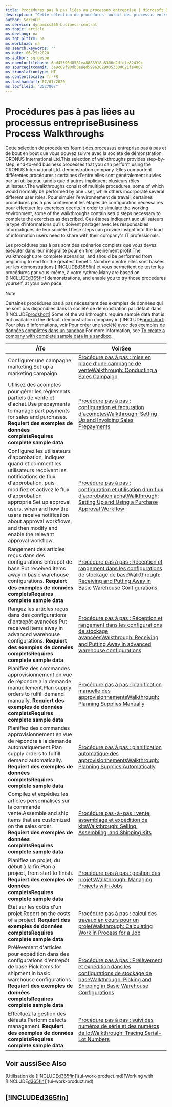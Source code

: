 ```yaml
---
title: Procédures pas à pas liées au processus entreprise | Microsoft Docs
description: "Cette sélection de procédures fournit des processus entreprise pas à pas et de bout en bout que vous pouvez suivre avec la société de démonstration CRONUS International Ltd. Elles comportent différentes procédures : certaines d'entre elles sont généralement suivies par un utilisateur, tandis que d'autres impliquent plusieurs rôles utilisateur. Pour simuler l'environnement de travail, certaines procédures pas à pas contiennent les étapes de configuration nécessaires pour effectuer les exercices décrits. Ces étapes indiquent aux utilisateurs le type d'informations qu'ils doivent partager avec les responsables informatiques de leur société."
author: SorenGP
ms.service: dynamics365-business-central
ms.topic: article
ms.devlang: na
ms.tgt_pltfrm: na
ms.workload: na
ms.search.keywords: ''
ms.date: 06/25/2020
ms.author: sgroespe
ms.openlocfilehash: 6ad45590d0581ea8888918a8306e2dfcfe82439c
ms.sourcegitcommit: 3e9c89f90db5eaed599630299353300621fe4007
ms.translationtype: HT
ms.contentlocale: fr-FR
ms.lasthandoff: 07/01/2020
ms.locfileid: "3527807"
---
```

# <a name="business-process-walkthroughs"></a><span data-ttu-id="9472d-106">Procédures pas à pas liées au processus entreprise</span><span class="sxs-lookup"><span data-stu-id="9472d-106">Business Process Walkthroughs</span></span>

<span data-ttu-id="9472d-107">Cette sélection de procédures fournit des processus entreprise pas à pas et de bout en bout que vous pouvez suivre avec la société de démonstration CRONUS International Ltd.</span><span class="sxs-lookup"><span data-stu-id="9472d-107">This selection of walkthroughs provides step-by-step, end-to-end business processes that you can perform using the CRONUS International Ltd. demonstration company.</span></span> <span data-ttu-id="9472d-108">Elles comportent différentes procédures : certaines d'entre elles sont généralement suivies par un utilisateur, tandis que d'autres impliquent plusieurs rôles utilisateur.</span><span class="sxs-lookup"><span data-stu-id="9472d-108">The walkthroughs consist of multiple procedures, some of which would normally be performed by one user, while others incorporate several different user roles.</span></span> <span data-ttu-id="9472d-109">Pour simuler l'environnement de travail, certaines procédures pas à pas contiennent les étapes de configuration nécessaires pour effectuer les exercices décrits.</span><span class="sxs-lookup"><span data-stu-id="9472d-109">In order to simulate the working environment, some of the walkthroughs contain setup steps necessary to complete the exercises as described.</span></span> <span data-ttu-id="9472d-110">Ces étapes indiquent aux utilisateurs le type d'informations qu'ils doivent partager avec les responsables informatiques de leur société.</span><span class="sxs-lookup"><span data-stu-id="9472d-110">These steps can provide insight into the kind of information users need to share with their company's IT professionals.</span></span>  

 <span data-ttu-id="9472d-111">Les procédures pas à pas sont des scénarios complets que vous devez exécuter dans leur intégralité pour en tirer pleinement profit.</span><span class="sxs-lookup"><span data-stu-id="9472d-111">The walkthroughs are complete scenarios, and should be performed from beginning to end for the greatest benefit.</span></span> <span data-ttu-id="9472d-112">Nombre d'entre elles sont basées sur les démonstrations [!INCLUDE[d365fin](includes/d365fin_md.md)] et vous permettent de tester les procédures par vous-même, à votre rythme.</span><span class="sxs-lookup"><span data-stu-id="9472d-112">Many are based on [!INCLUDE[d365fin](includes/d365fin_md.md)] demonstrations, and enable you to try those procedures yourself, at your own pace.</span></span>  

> [!NOTE]
> <span data-ttu-id="9472d-113">Certaines procédures pas à pas nécessitent des exemples de données qui ne sont pas disponibles dans la société de démonstration par défaut dans [!INCLUDE[prodshort](includes/prodshort.md)].</span><span class="sxs-lookup"><span data-stu-id="9472d-113">Some of the walkthroughs require sample data that is not available in the default demonstration company in [!INCLUDE[prodshort](includes/prodshort.md)].</span></span> <span data-ttu-id="9472d-114">Pour plus d'informations, voir [Pour créer une société avec des exemples de données complètes dans un sandbox](across-how-create-sandbox-environment.md#to-create-a-company-with-complete-sample-data-in-a-sandbox).</span><span class="sxs-lookup"><span data-stu-id="9472d-114">For more information, see [To create a company with complete sample data in a sandbox](across-how-create-sandbox-environment.md#to-create-a-company-with-complete-sample-data-in-a-sandbox).</span></span>

|<span data-ttu-id="9472d-115">À</span><span class="sxs-lookup"><span data-stu-id="9472d-115">To</span></span>|<span data-ttu-id="9472d-116">Voir</span><span class="sxs-lookup"><span data-stu-id="9472d-116">See</span></span>|  
|--------|---------|  
|<span data-ttu-id="9472d-117">Configurer une campagne marketing.</span><span class="sxs-lookup"><span data-stu-id="9472d-117">Set up a marketing campaign.</span></span>|[<span data-ttu-id="9472d-118">Procédure pas à pas : mise en place d'une campagne de vente</span><span class="sxs-lookup"><span data-stu-id="9472d-118">Walkthrough: Conducting a Sales Campaign</span></span>](walkthrough-conducting-a-sales-campaign.md)|  
|<span data-ttu-id="9472d-119">Utilisez des acomptes pour gérer les règlements partiels de vente et d'achat.</span><span class="sxs-lookup"><span data-stu-id="9472d-119">Use prepayments to manage part payments for sales and purchases.</span></span> <span data-ttu-id="9472d-120">**Requiert des exemples de données complets**</span><span class="sxs-lookup"><span data-stu-id="9472d-120">**Requires complete sample data**</span></span> |[<span data-ttu-id="9472d-121">Procédure pas à pas : configuration et facturation d'acomptes</span><span class="sxs-lookup"><span data-stu-id="9472d-121">Walkthrough: Setting Up and Invoicing Sales Prepayments</span></span>](walkthrough-setting-up-and-invoicing-sales-prepayments.md)|  
|<span data-ttu-id="9472d-122">Configurez les utilisateurs d'approbation, indiquez quand et comment les utilisateurs reçoivent les notifications de flux d'approbation, puis modifiez et activez le flux d'approbation approprié.</span><span class="sxs-lookup"><span data-stu-id="9472d-122">Set up approval users, when and how the users receive notification about approval workflows, and then modify and enable the relevant approval workflow.</span></span>|[<span data-ttu-id="9472d-123">Procédure pas à pas : configuration et utilisation d'un flux d'approbation achat</span><span class="sxs-lookup"><span data-stu-id="9472d-123">Walkthrough: Setting Up and Using a Purchase Approval Workflow</span></span>](walkthrough-setting-up-and-using-a-purchase-approval-workflow.md)|  
|<span data-ttu-id="9472d-124">Rangement des articles reçus dans des configurations entrepôt de base.</span><span class="sxs-lookup"><span data-stu-id="9472d-124">Put received items away in basic warehouse configurations.</span></span> <span data-ttu-id="9472d-125">**Requiert des exemples de données complets**</span><span class="sxs-lookup"><span data-stu-id="9472d-125">**Requires complete sample data**</span></span>|[<span data-ttu-id="9472d-126">Procédure pas à pas : Réception et rangement dans les configurations de stockage de base</span><span class="sxs-lookup"><span data-stu-id="9472d-126">Walkthrough: Receiving and Putting Away in Basic Warehouse Configurations</span></span>](walkthrough-receiving-and-putting-away-in-basic-warehousing.md)|  
|<span data-ttu-id="9472d-127">Rangez les articles reçus dans des configurations d'entrepôt avancées.</span><span class="sxs-lookup"><span data-stu-id="9472d-127">Put received items away in advanced warehouse configurations.</span></span> <span data-ttu-id="9472d-128">**Requiert des exemples de données complets**</span><span class="sxs-lookup"><span data-stu-id="9472d-128">**Requires complete sample data**</span></span>|[<span data-ttu-id="9472d-129">Procédure pas à pas : Réception et rangement dans les configurations de stockage avancées</span><span class="sxs-lookup"><span data-stu-id="9472d-129">Walkthrough: Receiving and Putting Away in advanced warehouse configurations</span></span>](walkthrough-receiving-and-putting-away-in-advanced-warehousing.md)|  
|<span data-ttu-id="9472d-130">Planifiez des commandes approvisionnement en vue de répondre à la demande manuellement.</span><span class="sxs-lookup"><span data-stu-id="9472d-130">Plan supply orders to fulfill demand manually.</span></span> <span data-ttu-id="9472d-131">**Requiert des exemples de données complets**</span><span class="sxs-lookup"><span data-stu-id="9472d-131">**Requires complete sample data**</span></span>|[<span data-ttu-id="9472d-132">Procédure pas à pas : planification manuelle des approvisionnements</span><span class="sxs-lookup"><span data-stu-id="9472d-132">Walkthrough: Planning Supplies Manually</span></span>](walkthrough-planning-supplies-manually.md)|  
|<span data-ttu-id="9472d-133">Planifiez des commandes approvisionnement en vue de répondre à la demande automatiquement.</span><span class="sxs-lookup"><span data-stu-id="9472d-133">Plan supply orders to fulfill demand automatically.</span></span> <span data-ttu-id="9472d-134">**Requiert des exemples de données complets**</span><span class="sxs-lookup"><span data-stu-id="9472d-134">**Requires complete sample data**</span></span>|[<span data-ttu-id="9472d-135">Procédure pas à pas : planification automatique des approvisionnements</span><span class="sxs-lookup"><span data-stu-id="9472d-135">Walkthrough: Planning Supplies Automatically</span></span>](walkthrough-planning-supplies-automatically.md)|  
|<span data-ttu-id="9472d-136">Compilez et expédiez les articles personnalisés sur la commande vente.</span><span class="sxs-lookup"><span data-stu-id="9472d-136">Assemble and ship items that are customized on the sales order.</span></span> <span data-ttu-id="9472d-137">**Requiert des exemples de données complets**</span><span class="sxs-lookup"><span data-stu-id="9472d-137">**Requires complete sample data**</span></span>|[<span data-ttu-id="9472d-138">Procédure pas-à-pas : vente, assemblage et expédition de kits</span><span class="sxs-lookup"><span data-stu-id="9472d-138">Walkthrough: Selling, Assembling, and Shipping Kits</span></span>](walkthrough-selling-assembling-and-shipping-kits.md)|  
|<span data-ttu-id="9472d-139">Planifiez un projet, du début à la fin.</span><span class="sxs-lookup"><span data-stu-id="9472d-139">Plan a project, from start to finish.</span></span> <span data-ttu-id="9472d-140">**Requiert des exemples de données complets**</span><span class="sxs-lookup"><span data-stu-id="9472d-140">**Requires complete sample data**</span></span>|[<span data-ttu-id="9472d-141">Procédure pas à pas : gestion des projets</span><span class="sxs-lookup"><span data-stu-id="9472d-141">Walkthrough: Managing Projects with Jobs</span></span>](walkthrough-managing-projects-with-jobs.md)|  
|<span data-ttu-id="9472d-142">État sur les coûts d'un projet.</span><span class="sxs-lookup"><span data-stu-id="9472d-142">Report on the costs of a project.</span></span> <span data-ttu-id="9472d-143">**Requiert des exemples de données complets**</span><span class="sxs-lookup"><span data-stu-id="9472d-143">**Requires complete sample data**</span></span>|[<span data-ttu-id="9472d-144">Procédure pas à pas : calcul des travaux en cours pour un projet</span><span class="sxs-lookup"><span data-stu-id="9472d-144">Walkthrough: Calculating Work in Process for a Job</span></span>](walkthrough-calculating-work-in-process-for-a-job.md)|  
|<span data-ttu-id="9472d-145">Prélèvement d'articles pour expédition dans des configurations d'entrepôt de base.</span><span class="sxs-lookup"><span data-stu-id="9472d-145">Pick items for shipment in basic warehouse configurations.</span></span> <span data-ttu-id="9472d-146">**Requiert des exemples de données complets**</span><span class="sxs-lookup"><span data-stu-id="9472d-146">**Requires complete sample data**</span></span>|[<span data-ttu-id="9472d-147">Procédure pas à pas : Prélèvement et expédition dans les configurations de stockage de base</span><span class="sxs-lookup"><span data-stu-id="9472d-147">Walkthrough: Picking and Shipping in Basic Warehouse Configurations</span></span>](walkthrough-picking-and-shipping-in-basic-warehousing.md)|  
|<span data-ttu-id="9472d-148">Effectuez la gestion des défauts.</span><span class="sxs-lookup"><span data-stu-id="9472d-148">Perform defects management.</span></span> <span data-ttu-id="9472d-149">**Requiert des exemples de données complets**</span><span class="sxs-lookup"><span data-stu-id="9472d-149">**Requires complete sample data**</span></span>|[<span data-ttu-id="9472d-150">Procédure pas à pas : suivi des numéros de série et des numéros de lot</span><span class="sxs-lookup"><span data-stu-id="9472d-150">Walkthrough: Tracing Serial-Lot Numbers</span></span>](walkthrough-tracing-serial-lot-numbers.md)|  

## <a name="see-also"></a><span data-ttu-id="9472d-151">Voir aussi</span><span class="sxs-lookup"><span data-stu-id="9472d-151">See Also</span></span>

<span data-ttu-id="9472d-152">[Utilisation de [!INCLUDE[d365fin](includes/d365fin_md.md)]](ui-work-product.md)</span><span class="sxs-lookup"><span data-stu-id="9472d-152">[Working with [!INCLUDE[d365fin](includes/d365fin_md.md)]](ui-work-product.md)</span></span>  

## [!INCLUDE[d365fin](includes/free_trial_md.md)]  
